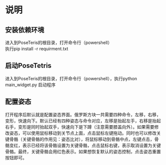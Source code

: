 # 说明
## 安装依赖环境  
进入到PoseTeris的根目录，打开命令行（powershell）  
执行pip install -r requirment.txt  

## 启动PoseTetris
进入到PoseTeris的根目录，打开命令行（powershell），执行python main_widget.py 启动程序  

## 配置姿态  
打开程序后默认就是配置姿态界面。俄罗斯方块一共需要四种命令，左移，右移，变形，快速向下。默认已经有四种姿态与命令对应，左移是抬起左手，右移是抬起右手，变形是同时抬起双手，快速向下是下蹲（注意需要膝盖向外）。如果需要修改姿态，可以使用鼠标移动到关节点上面，点击鼠标左键拖动。同时也可以修改关键骨骼（关键骨骼的作用见：姿态比对），将鼠标移动到骨骼中点，左键点击，骨骼变红，表示已经将该骨骼设置为关键骨骼，点击鼠标右键，表示取消设置为关键骨骼。最终，关键骨骼会用红色表示。如果想恢复默认的姿态控制，点击姿态重置按钮即可。
